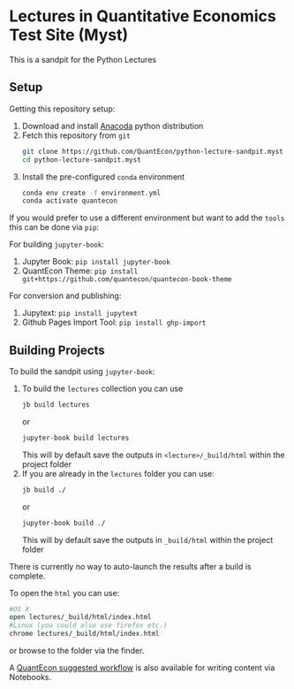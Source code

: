 
# Lectures in Quantitative Economics Test Site (Myst)

This is a sandpit for the Python Lectures

## Setup

Getting this repository setup:

1. Download and install [Anacoda](https://www.anaconda.com/distribution/) python distribution
2. Fetch this repository from `git`
   ```bash
   git clone https://github.com/QuantEcon/python-lecture-sandpit.myst
   cd python-lecture-sandpit.myst
   ```
3. Install the pre-configured `conda` environment
   ```bash
   conda env create -f environment.yml
   conda activate quantecon
   ```

If you would prefer to use a different environment but want to add the `tools` this can be done
via `pip`:

For building `jupyter-book`:

1. Jupyter Book: `pip install jupyter-book`
2. QuantEcon Theme: `pip install git+https://github.com/quantecon/quantecon-book-theme`

For conversion and publishing:

1. Jupytext: `pip install jupytext`
2. Github Pages Import Tool: `pip install ghp-import`


## Building Projects

To build the sandpit using `jupyter-book`:

1. To build the `lectures` collection you can use
   ```bash
   jb build lectures
   ```
   or
   ```bash
   jupyter-book build lectures
   ```
   This will by default save the outputs in `<lecture>/_build/html` within the project folder
2. If you are already in the `lectures` folder you can use:
   ```bash
   jb build ./
   ```
   or
   ```bash
   jupyter-book build ./
   ```
   This will by default save the outputs in `_build/html` within the project folder

There is currently no way to auto-launch the results after a build is complete.

To open the `html` you can use:

```bash
#OS X
open lectures/_build/html/index.html
#Linux (you could also use firefox etc.)
chrome lectures/_build/html/index.html
```

or browse to the folder via the finder.

A [QuantEcon suggested workflow](https://quantecon.github.io/QuantEcon.manual/writing/notebooks.html) is also available
for writing content via Notebooks.

